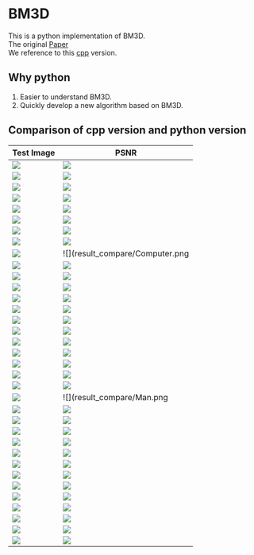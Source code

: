 # BM3D
This is a python implementation of BM3D.  
The original [Paper](http://www.cs.tut.fi/~foi/GCF-BM3D/)  
We reference to this [cpp](https://www.ipol.im/pub/art/2012/l-bm3d/) version.

## Why python
1. Easier to understand BM3D.  
2. Quickly develop a new algorithm based on BM3D.

## Comparison of cpp version and python version


| Test Image  |   PSNR   |
| ----        |  ----    | 
| ![](test_data/image/Alley.png) | ![](result_compare/Alley.png) |
| ![](test_data/image/Baboon.png) | ![](result_compare/Baboon.png) |
| ![](test_data/image/barbara.png) | ![](result_compare/barbara.png) |
| ![](test_data/image/boat.png) | ![](result_compare/boat.png) |
| ![](test_data/image/Book.png) | ![](result_compare/Book.png) |
| ![](test_data/image/Building1.png) | ![](result_compare/Building1.png) |
| ![](test_data/image/Building2.png) | ![](result_compare/Building2.png) |
| ![](test_data/image/Cameraman.png) | ![](result_compare/Cameraman.png) |
| ![](test_data/image/Computer.png) | ![](result_compare/Computer.png |
| ![](test_data/image/couple.png) | ![](result_compare/couple.png) |
| ![](test_data/image/Dice.png) | ![](result_compare/Dice.png) |
| ![](test_data/image/F16.png) | ![](result_compare/F16.png) |
| ![](test_data/image/fingerprint.png) | ![](result_compare/fingerprint.png) |
| ![](test_data/image/Flowers1.png) | ![](result_compare/Flowers1.png) |
| ![](test_data/image/Flowers2.png) | ![](result_compare/Flowers2.png) |
| ![](test_data/image/Gardens.png) | ![](result_compare/Gardens.png) |
| ![](test_data/image/Girl.png) | ![](result_compare/Girl.png) |
| ![](test_data/image/Hallway.png) | ![](result_compare/Hallway.png) |
| ![](test_data/image/hill.png) | ![](result_compare/hill.png) |
| ![](test_data/image/house.png) | ![](result_compare/house.png) |
| ![](test_data/image/Lena.png) | ![](result_compare/Lena.png) |
| ![](test_data/image/Man.png) | ![](result_compare/Man.png |
| ![](test_data/image/Man1.png) | ![](result_compare/Man1.png) |
| ![](test_data/image/Man2.png) | ![](result_compare/Man2.png) |
| ![](test_data/image/montage.png) | ![](result_compare/montage.png) |
| ![](test_data/image/pentagon.png) | ![](result_compare/pentagon.png) |
| ![](test_data/image/peppers.png) | ![](result_compare/peppers.png) |
| ![](test_data/image/Plaza.png) | ![](result_compare/Plaza.png) |
| ![](test_data/image/Statue.png) | ![](result_compare/Statue.png) |
| ![](test_data/image/Street1.png) | ![](result_compare/Street1.png) |
| ![](test_data/image/Street2.png) | ![](result_compare/Street2.png) |
| ![](test_data/image/Traffic.png) | ![](result_compare/Traffic.png) |
| ![](test_data/image/Trees.png) | ![](result_compare/Trees.png) |
| ![](test_data/image/Valldemossa.png) | ![](result_compare/Valldemossa.png) |
| ![](test_data/image/Yard.png) | ![](result_compare/Yard.png) |


